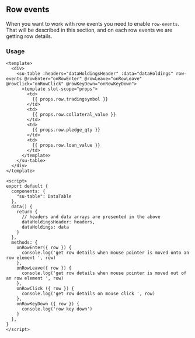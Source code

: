 ## Row events

When you want to work with row events you need to enable `row-events`. That will be described in this section, and on each row events we are getting row details.

### Usage
```vue
<template>
  <div>
    <su-table :headers="dataHoldingsHeader" :data="dataHoldings" row-events @rowEnter="onRowEnter" @rowLeave="onRowLeave" @rowClick="onRowClick" @rowKeyDown="onRowKeyDown">
      <template slot-scope="props">
        <td>
          {{ props.row.tradingsymbol }}
        </td>
        <td>
          {{ props.row.collateral_value }}
        </td>
        <td>
          {{ props.row.pledge_qty }}
        </td>
        <td>
          {{ props.row.loan_value }}
        </td>
      </template>
    </su-table>
  </div>
</template>

<script>
export default {
  components: {
    "su-table": DataTable
  },
  data() {
    return {
      // headers and data arrays are presented in the above
      dataHoldingsHeader: headers,
      dataHoldings: data
    }
  },
  methods: {
    onRowEnter({ row }) {
      console.log('get row details when mouse pointer is moved onto an row element ', row)
    },
    onRowLeave({ row }) {
      console.log('get row details when mouse pointer is moved out of an row element ', row)
    },
    onRowClick ({ row }) {
      console.log('get row details on mouse click ', row)
    },
    onRowKeyDown ({ row }) {
      console.log('row key down')
    }
  },
}
</script>
```

<div>
  <su-table :headers="dataHoldingsHeader" :data="dataHoldings" row-events @rowEnter="onRowEnter" @rowLeave="onRowLeave" @rowClick="onRowClick" @rowKeyDown="onRowKeyDown">
    <template slot-scope="props">
      <td>
        {{ props.row.tradingsymbol }}
      </td>
      <td>
        {{ props.row.collateral_value }}
      </td>
      <td>
        {{ props.row.pledge_qty }}
      </td>
      <td>
        {{ props.row.loan_value }}
      </td>
    </template>
  </su-table>
</div>

<script>
import DataTable from "../.vuepress/components/SimpleUI/components/DataTable"

export default {
  components: {
    "su-table": DataTable
  },
  data () {
    return {
      toolbar: false,
      dataHoldingsHeader: [{
        class: [],
        label: "Symbol",
        search: true,
        field: "tradingsymbol"
      }, {
        class: [],
        label: "Max available (₹)",
        field: "collateral_value"
      }, {
        class: [],
        label: "Pledge Qty",
        field: "pledge_qty"
      }, {
        class: [],
        label: "Amount required (₹)",
        field: "loan_value"
      }],
      dataHoldings: [{
        "tradingsymbol": "QUICKHEAL",
        "loan_value": 253.25,
        "quantity": 1.0,
        "pledge_qty": 1.0,
        "collateral_value": 127.0
      }, {
        "tradingsymbol": "UPL",
        "loan_value": 734.85,
        "quantity": 1.0,
        "pledge_qty": 1.0,
        "collateral_value": 367.0
      }, {
        "tradingsymbol": "L&TFH",
        "loan_value": 330.9,
        "quantity": 2.0,
        "pledge_qty": 2.0,
        "collateral_value": 165.0
      }, {
        "tradingsymbol": "AXISBANK",
        "loan_value": 7011.4,
        "quantity": 11.0,
        "pledge_qty": 11.0,
        "collateral_value": 3506.0
      }, {
        "tradingsymbol": "WONDERLA",
        "loan_value": 309.15,
        "quantity": 1.0,
        "pledge_qty": 1.0,
        "collateral_value": 155.0
      }, {
        "tradingsymbol": "IDFCBANK",
        "loan_value": 44.9,
        "quantity": 1.0,
        "pledge_qty": 1.0,
        "collateral_value": 22.0
      }]
    }
  },
  methods: {
    onRowEnter ({ row }) {
      console.log('get row details when mouse pointer is moved onto an row element ', row)
    },
    onRowLeave ({ row }) {
      console.log('get row details when mouse pointer is moved out of an row element ', row)
    },
    onRowClick ({ row }) {
      console.log('row click')
    },
    onRowKeyDown ({ row }) {
      console.log('row key down')
    }
  }
}
</script>
